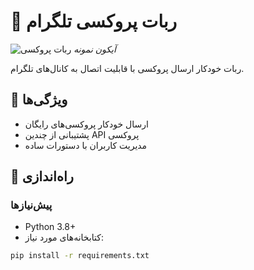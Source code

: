 # 🤖 ربات پروکسی تلگرام  

![ربات پروکسی](bot-icon.png) *آیکون نمونه*

ربات خودکار ارسال پروکسی با قابلیت اتصال به کانال‌های تلگرام.

## 🚀 ویژگی‌ها  
- ارسال خودکار پروکسی‌های رایگان  
- پشتیبانی از چندین API پروکسی  
- مدیریت کاربران با دستورات ساده  

## 🔧 راه‌اندازی  

### پیش‌نیازها  
- Python 3.8+  
- کتابخانه‌های مورد نیاز:  

```bash
pip install -r requirements.txt

